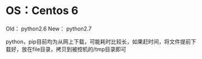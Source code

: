 # OS：Centos 6
Old： python2.6
New： python2.7

python，pip目前均为从网上下载，可能耗时比较长，如果赶时间，将文件提前下载好，放在file目录，拷贝到被控机的/tmp目录即可
